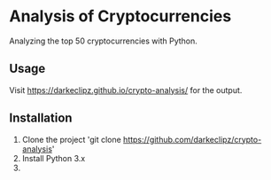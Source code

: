 # Analysis of Cryptocurrencies
Analyzing the top 50 cryptocurrencies with Python.

## Usage
Visit <https://darkeclipz.github.io/crypto-analysis/> for the output.

## Installation
1. Clone the project 'git clone https://github.com/darkeclipz/crypto-analysis'
2. Install Python 3.x
3. 